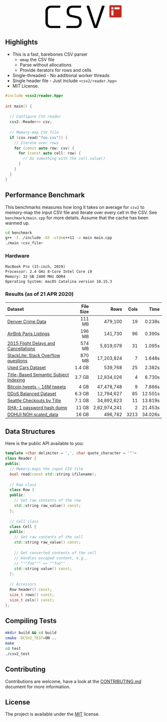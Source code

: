 <p align="center">
  <img height="75" src="img/logo.png" alt="csv2"/>
</p>

## Highlights

* This is a fast, barebones CSV parser
  - `mmap` the CSV file
  - Parse without allocations
  - Provide iterators for rows and cells
* Single-threaded - No additional worker threads
* Single header file - Just include `<csv2/reader.hpp>`
* MIT License.

```cpp
#include <csv2/reader.hpp>

int main() {

  // Configure CSV reader
  csv2::Reader<> csv;

  // Memory-map CSV file
  if (csv.read("foo.csv")) {
    // Iterate over rows
    for (const auto row: csv) {
      for (const auto cell: row) {
        // Do something with the cell.value()
      }
    }
  }
}
```

## Performance Benchmark

This benchmarks measures how long it takes on average for `csv2` to memory-map the input CSV file and iterate over every cell in the CSV. See `benchmark/main.cpp` for more details. Assume that the cache has been warmed up.

```bash
cd benchmark
g++ -I../include -O3 -std=c++11 -o main main.cpp
./main <csv_file>
```

### Hardware 

```
MacBook Pro (15-inch, 2019)
Processor: 2.4 GHz 8-Core Intel Core i9
Memory: 32 GB 2400 MHz DDR4
Operating System: macOS Catalina version 10.15.3
```

### Results (as of 21 APR 2020)

| Dataset | File Size | Rows | Cols | Time |
|:---     |       ---:|  ---:|  ---:|  ---:|
| [Denver Crime Data](https://www.kaggle.com/paultimothymooney/denver-crime-data) | 111 MB | 479,100 | 19 | 0.238s |
| [AirBnb Paris Listings](https://www.kaggle.com/juliatb/airbnb-paris) | 196 MB | 141,730 | 96 | 0.390s |
| [2015 Flight Delays and Cancellations](https://www.kaggle.com/usdot/flight-delays) | 574 MB | 5,819,079 | 31 | 1.095s |
| [StackLite: Stack Overflow questions](https://www.kaggle.com/stackoverflow/stacklite) | 870 MB | 17,203,824 | 7 | 1.648s |
| [Used Cars Dataset](https://www.kaggle.com/austinreese/craigslist-carstrucks-data) | 1.4 GB | 539,768 | 25 | 2.382s |
| [Title-Based Semantic Subject Indexing](https://www.kaggle.com/hsrobo/titlebased-semantic-subject-indexing) | 3.7 GB | 12,834,026 | 4 | 6.730s|
| [Bitcoin tweets - 16M tweets](https://www.kaggle.com/alaix14/bitcoin-tweets-20160101-to-20190329) | 4 GB | 47,478,748 | 9 | 7.866s |
| [DDoS Balanced Dataset](https://www.kaggle.com/devendra416/ddos-datasets) | 6.3 GB | 12,794,627 | 85 | 12.501s |
| [Seattle Checkouts by Title](https://www.kaggle.com/city-of-seattle/seattle-checkouts-by-title) | 7.1 GB | 34,892,623 | 11 | 13.819s |
| [SHA-1 password hash dump](https://www.kaggle.com/urvishramaiya/have-i-been-pwnd) | 11 GB | 2,62,974,241 | 2 | 21.453s |
| [DOHUI NOH scaled_data](https://www.kaggle.com/seaa0612/scaled-data) | 16 GB | 496,782 | 3213 | 34.026s |

## Data Structures

Here is the public API available to you:

```cpp
template <char delimiter = ',', char quote_character = '"'>
class Reader {
public:
  // Memory-maps the input CSV file
  bool read(const std::string &filename);
  
  // Row class
  class Row {
  public:
    // Get raw contents of the row
    std::string raw_value() const;
  };
  
  // Cell class
  class Cell {
  public:
    // Get raw contents of the cell
    std::string raw_value() const;
    
    // Get converted contents of the cell
    // Handles escaped content, e.g., 
    // """foo""" => ""foo""
    std::string value() const;
  };
  
  // Accessors
  Row header() const;
  size_t rows() const;
  size_t cols() const;
};
```

## Compiling Tests

```bash
mkdir build && cd build
cmake -DCSV2_TEST=ON ..
make
cd test
./csv2_test
```

## Contributing
Contributions are welcome, have a look at the [CONTRIBUTING.md](CONTRIBUTING.md) document for more information.

## License
The project is available under the [MIT](https://opensource.org/licenses/MIT) license.
